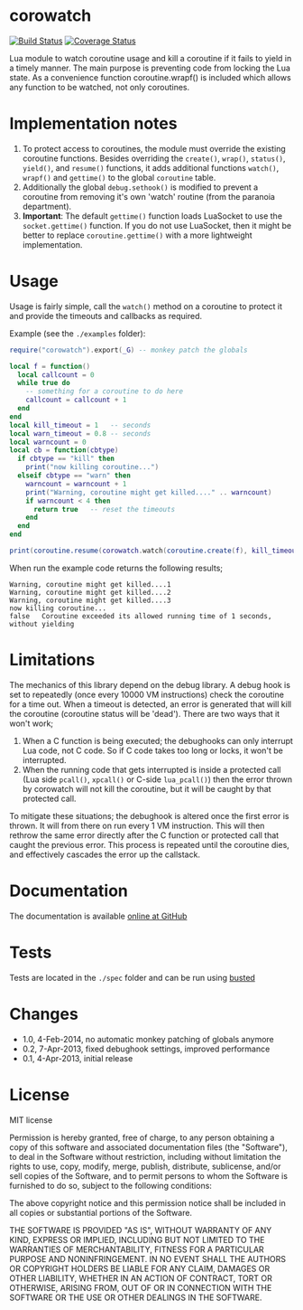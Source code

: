 corowatch
=========

[![Build Status](https://travis-ci.org/Tieske/corowatch.svg?branch=master)](https://travis-ci.org/Tieske/corowatch)
[![Coverage Status](https://coveralls.io/repos/github/Tieske/corowatch/badge.svg?branch=master)](https://coveralls.io/github/Tieske/corowatch?branch=master)

Lua module to watch coroutine usage and kill a coroutine if it fails to yield in a timely manner. The main purpose is preventing code from locking the Lua state.
As a convenience function coroutine.wrapf() is included which allows any function to be watched, not only coroutines.


Implementation notes
====================

1. To protect access to coroutines, the module must override the existing coroutine functions. Besides overriding the `create()`, `wrap()`, `status()`, `yield()`, and `resume()` functions, it adds additional functions `watch()`, `wrapf()` and `gettime()` to the global `coroutine` table.
1. Additionally the global `debug.sethook()` is modified to prevent a coroutine from removing it's own 'watch' routine (from the paranoia department).
1. __Important__: The default `gettime()` function loads LuaSocket to use the `socket.gettime()` function. If you do not use LuaSocket, then it might be better to replace `coroutine.gettime()` with a more lightweight implementation.


Usage
=====
Usage is fairly simple, call the `watch()` method on a coroutine to protect it and provide the timeouts and callbacks as required.

Example (see the `./examples` folder):

```lua
require("corowatch").export(_G) -- monkey patch the globals

local f = function()
  local callcount = 0
  while true do
    -- something for a coroutine to do here
    callcount = callcount + 1
  end
end
local kill_timeout = 1   -- seconds
local warn_timeout = 0.8 -- seconds
local warncount = 0
local cb = function(cbtype)
  if cbtype == "kill" then
    print("now killing coroutine...")
  elseif cbtype == "warn" then
    warncount = warncount + 1
    print("Warning, coroutine might get killed...." .. warncount)
    if warncount < 4 then
      return true   -- reset the timeouts
    end
  end
end

print(coroutine.resume(corowatch.watch(coroutine.create(f), kill_timeout, warn_timeout, cb)))
````

When run the example code returns the following results;
````
Warning, coroutine might get killed....1
Warning, coroutine might get killed....2
Warning, coroutine might get killed....3
now killing coroutine...
false	Coroutine exceeded its allowed running time of 1 seconds, without yielding
````


Limitations
===========

The mechanics of this library depend on the debug library. A debug hook is set to repeatedly (once every 10000 VM instructions) check the coroutine for a time out. When a timeout is detected, an error is generated that will kill the coroutine (coroutine status will be 'dead'). There are two ways that it won't work;

1. When a C function is being executed; the debughooks can only interrupt Lua code, not C code. So if C code takes too long or locks, it won't be interrupted.
1. When the running code that gets interrupted is inside a protected call (Lua side `pcall()`, `xpcall()` or C-side `lua_pcall()`) then the error thrown by corowatch will not kill the coroutine, but it will be caught by that protected call.

To mitigate these situations; the debughook is altered once the first error is thrown. It will from there on run every 1 VM instruction. This will then rethrow the same error directly after the C function or protected call that caught the previous error. This process is repeated until the coroutine dies, and effectively cascades the error up the callstack.


Documentation
=============

The documentation is available [online at GitHub](http://tieske.github.com/corowatch/)


Tests
=====

Tests are located in the `./spec` folder and can be run using [busted](http://olivinelabs.com/busted/)


Changes
=======

- 1.0, 4-Feb-2014, no automatic monkey patching of globals anymore
- 0.2, 7-Apr-2013, fixed debughook settings, improved performance
- 0.1, 4-Apr-2013, initial release


License
=======

MIT license

Permission is hereby granted, free of charge, to any person obtaining a copy of this software and associated documentation files (the "Software"), to deal in the Software without restriction, including without limitation the rights to use, copy, modify, merge, publish, distribute, sublicense, and/or sell copies of the Software, and to permit persons to whom the Software is furnished to do so, subject to the following conditions:

The above copyright notice and this permission notice shall be included in all copies or substantial portions of the Software.

THE SOFTWARE IS PROVIDED "AS IS", WITHOUT WARRANTY OF ANY KIND, EXPRESS OR IMPLIED, INCLUDING BUT NOT LIMITED TO THE WARRANTIES OF MERCHANTABILITY, FITNESS FOR A PARTICULAR PURPOSE AND NONINFRINGEMENT. IN NO EVENT SHALL THE AUTHORS OR COPYRIGHT HOLDERS BE LIABLE FOR ANY CLAIM, DAMAGES OR OTHER LIABILITY, WHETHER IN AN ACTION OF CONTRACT, TORT OR OTHERWISE, ARISING FROM, OUT OF OR IN CONNECTION WITH THE SOFTWARE OR THE USE OR OTHER DEALINGS IN THE SOFTWARE.

